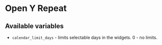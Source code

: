 # Open Y Repeat

## Available variables

  - `calendar_limit_days` - limits selectable days in the widgets. 0 - no limits.